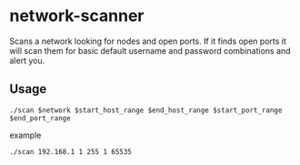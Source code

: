 # network-scanner
Scans a network looking for nodes and open ports.  If it finds open ports it will scan them for basic default username and password combinations and alert you.

## Usage
```
./scan $network $start_host_range $end_host_range $start_port_range $end_port_range
```

example
```
./scan 192.168.1 1 255 1 65535
```
